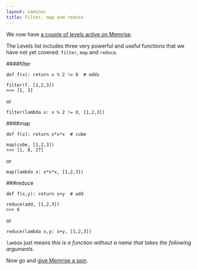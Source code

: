 ```yaml
---
layout: seminar
title: Filter, map and reduce
---
```


We now have [a couple of levels active on Memrise](http://www.memrise.com/course/275461/python-programming-language/).

The Levels list includes three very powerful and useful functions that we have not yet covered: `filter`, `map` and `reduce`.

####filter

    def f(x): return x % 2 != 0  # odds

    filter(f, [1,2,3])
    >>> [1, 3]

or

    filter(lambda x: x % 2 != 0, [1,2,3])


####map

    def f(x): return x*x*x  # cube

    map(cube, [1,2,3])
    >>> [1, 8, 27]

or

    map(lambda x: x*x*x, [1,2,3])

###reduce

    def f(x,y): return x+y  # add

    reduce(add, [1,2,3])
    >>> 6

or

    reduce(lambda x,y: x+y, [1,2,3])


`lambda` just means *this is a function without a name that takes the following arguments*.

Now go and [give Memrise a spin](http://www.memrise.com/course/275461/python-programming-language/).
